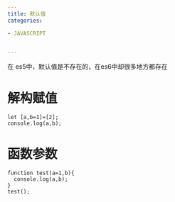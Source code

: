 ```yaml
---
title: 默认值
categories: 

- JAVASCRIPT


---
```


在 es5中，默认值是不存在的，在es6中却很多地方都存在

# 解构赋值

```
let [a,b=1]=[2];
console.log(a,b);
```

# 函数参数

```
function test(a=1,b){
  console.log(a,b);
}
test();
```